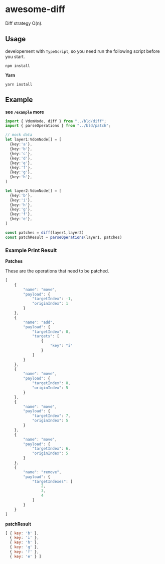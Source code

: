 # awesome-diff

Diff strategy O(n).

## Usage

developement with `TypeScript`, so you need run the following script before you start.

```
npm install
```

**Yarn**

```
yarn install
```

## Example

**see `/example` more**

```typescript
import { VdomNode, diff } from "../bld/diff";
import { parseOperations } from "../bld/patch";

// mock data
let layer1:VdomNode[] = [
  {key:'a'},
  {key:'b'},
  {key:'c'},
  {key:'d'},
  {key:'e'},
  {key:'f'},
  {key:'g'},
  {key:'h'},
]

let layer2:VdomNode[] = [
  {key:'b'},
  {key:'i'},
  {key:'h'},
  {key:'g'},
  {key:'f'},
  {key:'e'},
]

const patches = diff(layer1,layer2)
const patchResult = parseOperations(layer1, patches)
```

### Example Print Result

**Patches**

These are the operations that need to be patched.

```javascript
[
    {
        "name": "move",
        "payload": {
            "targetIndex": -1,
            "originIndex": 1
        }
    },
    {
        "name": "add",
        "payload": {
            "targetIndex": 0,
            "targets": [
                {
                    "key": "i"
                }
            ]
        }
    },
    {
        "name": "move",
        "payload": {
            "targetIndex": 8,
            "originIndex": 5
        }
    },
    {
        "name": "move",
        "payload": {
            "targetIndex": 7,
            "originIndex": 5
        }
    },
    {
        "name": "move",
        "payload": {
            "targetIndex": 6,
            "originIndex": 5
        }
    },
    {
        "name": "remove",
        "payload": {
            "targetIndexes": [
                2,
                3,
                4
            ]
        }
    }
]
```

**patchResult**

```javascript
[ { key: 'b' },
  { key: 'i' },
  { key: 'h' },
  { key: 'g' },
  { key: 'f' },
  { key: 'e' } ]
```

